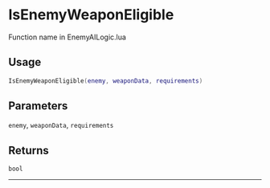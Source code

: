 # IsEnemyWeaponEligible
Function name in EnemyAILogic.lua
## Usage
```lua
IsEnemyWeaponEligible(enemy, weaponData, requirements)
```
## Parameters
`enemy`, `weaponData`, `requirements`
## Returns
`bool`

---